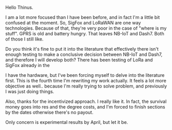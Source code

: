 Hello Thinus.

I am a lot more focused than I have been before, and in fact I'm a little bit confused at the moment. So, SigFox and LoRaWAN are one way technologies. Because of that, they're very poor in the case of "where is my stuff". GPRS is old and battery hungry. That leaves NB-IoT and Dash7. Both of those I still like.

Do you think it's fine to put it into the literature that effectively there isn't enough testing to make a conclusive decision between NB-IoT and Dash7, and therefore I will develop both? There has been testing of LoRa and SigFox already in the 

I have the hardware, but I've been forcing myself to delve into the literature first. This is the fourth time I'm rewriting my work actually. It feels a lot more objective as well.. because I'm really trying to solve problem, and previously I was just doing things.

Also, thanks for the incentivized approach. I really like it. In fact, the survival money goes into res and the degree costs, and I'm forced to finish sections by the dates otherwise there's no payout.

Only concern is experimental results by April, but let it be. 

